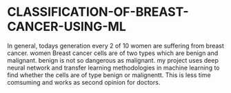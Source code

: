 # CLASSIFICATION-OF-BREAST-CANCER-USING-ML

 In general, todays generation every 2 of 10 women are suffering from breast cancer. women Breast cancer cells are of two types which are benign and malignant.  benign is not so dangerous as malignant. my project uses deep neural network and transfer learning methodologies in machine learning to find whether the cells are of type benign or malignentt. This is less time comsuming and works as second opinion for doctors.
